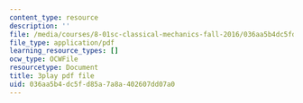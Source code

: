 ```yaml
---
content_type: resource
description: ''
file: /media/courses/8-01sc-classical-mechanics-fall-2016/036aa5b4dc5fd85a7a8a402607dd07a0_DYi8KTt8688.pdf
file_type: application/pdf
learning_resource_types: []
ocw_type: OCWFile
resourcetype: Document
title: 3play pdf file
uid: 036aa5b4-dc5f-d85a-7a8a-402607dd07a0
---
```

